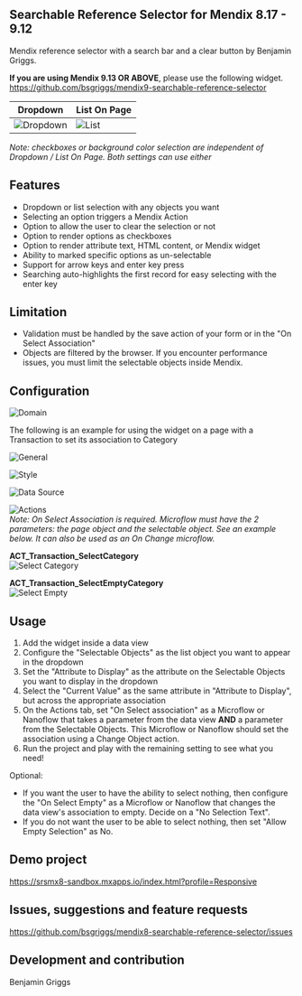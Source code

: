 ## Searchable Reference Selector for Mendix 8.17 - 9.12

Mendix reference selector with a search bar and a clear button by Benjamin Griggs.  

**If you are using Mendix 9.13 OR ABOVE**, please use the following widget.  
https://github.com/bsgriggs/mendix9-searchable-reference-selector

| Dropdown  | List On Page |
| ------------- | ------------- |
| ![Dropdown](https://github.com/bsgriggs/mendix8-searchable-reference-selector/blob/media/dropdown.png)   | ![List](https://github.com/bsgriggs/mendix8-searchable-reference-selector/blob/media/listOnPage.png)   |  
*Note: checkboxes or background color selection are independent of Dropdown / List On Page. Both settings can use either*

## Features

-   Dropdown or list selection with any objects you want
-   Selecting an option triggers a Mendix Action
-   Option to allow the user to clear the selection or not
-   Option to render options as checkboxes
-   Option to render attribute text, HTML content, or Mendix widget 
-   Ability to marked specific options as un-selectable
-   Support for arrow keys and enter key press
-   Searching auto-highlights the first record for easy selecting with the enter key

## Limitation

-   Validation must be handled by the save action of your form or in the "On Select Association"
-   Objects are filtered by the browser. If you encounter performance issues, you must limit the selectable objects inside Mendix.

## Configuration

![Domain](https://github.com/bsgriggs/mendix8-searchable-reference-selector/blob/media/Domain.png)  

The following is an example for using the widget on a page with a Transaction to set its association to Category  

![General](https://github.com/bsgriggs/mendix8-searchable-reference-selector/blob/media/General.png)  

![Style](https://github.com/bsgriggs/mendix8-searchable-reference-selector/blob/media/Style.png)  

![Data Source](https://github.com/bsgriggs/mendix8-searchable-reference-selector/blob/media/DataSource.png)  

![Actions](https://github.com/bsgriggs/mendix8-searchable-reference-selector/blob/media/Actions.png)  
*Note: On Select Association is required. Microflow must have the 2 parameters: the page object and the selectable object. See an example below. It can also be used as an On Change microflow.*

**ACT_Transaction_SelectCategory**  
![Select Category](https://github.com/bsgriggs/mendix8-searchable-reference-selector/blob/media/ACT_Transaction_SelectCategory.png)   

**ACT_Transaction_SelectEmptyCategory**  
![Select Empty](https://github.com/bsgriggs/mendix8-searchable-reference-selector/blob/media/ACT_Transaction_SelectEmpty.png)   

## Usage

1. Add the widget inside a data view
2. Configure the "Selectable Objects" as the list object you want to appear in the dropdown
3. Set the "Attribute to Display" as the attribute on the Selectable Objects you want to display in the dropdown
4. Select the "Current Value" as the same attribute in "Attribute to Display", but across the appropriate association
5. On the Actions tab, set "On Select association" as a Microflow or Nanoflow that takes a parameter from the data view
   **AND** a parameter from the Selectable Objects. This Microflow or Nanoflow should set the association using a Change
   Object action.
6. Run the project and play with the remaining setting to see what you need!

Optional:

-   If you want the user to have the ability to select nothing, then configure the "On Select Empty" as a Microflow or
    Nanoflow that changes the data view's association to empty. Decide on a "No Selection Text".
-   If you do not want the user to be able to select nothing, then set "Allow Empty Selection" as No.

## Demo project

https://srsmx8-sandbox.mxapps.io/index.html?profile=Responsive

## Issues, suggestions and feature requests

https://github.com/bsgriggs/mendix8-searchable-reference-selector/issues

## Development and contribution

Benjamin Griggs

